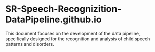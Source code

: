 # SR-Speech-Recognizition-DataPipeline.github.io
This document focuses on the development of the data pipeline, specifically designed for the recognition and analysis of child speech patterns and disorders. 

